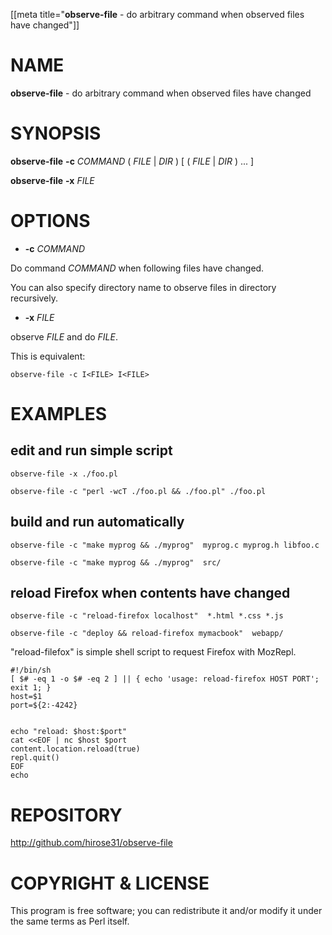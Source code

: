 [[meta title="__observe-file__ - do arbitrary command when observed files have changed"]]

# NAME

__observe-file__ - do arbitrary command when observed files have changed

# SYNOPSIS

__observe-file__ __-c__ _COMMAND_ ( _FILE_ | _DIR_ ) [ ( _FILE_ | _DIR_ ) ... ]

__observe-file__ __-x__ _FILE_

# OPTIONS

- __-c__ _COMMAND_

Do command _COMMAND_ when following files have changed.

You can also specify directory name to observe files in directory recursively.

- __-x__ _FILE_

observe _FILE_ and do _FILE_.

This is equivalent:

    observe-file -c I<FILE> I<FILE>

# EXAMPLES

## edit and run simple script

    observe-file -x ./foo.pl

    observe-file -c "perl -wcT ./foo.pl && ./foo.pl" ./foo.pl

## build and run automatically

    observe-file -c "make myprog && ./myprog"  myprog.c myprog.h libfoo.c

    observe-file -c "make myprog && ./myprog"  src/

## reload Firefox when contents have changed

    observe-file -c "reload-firefox localhost"  *.html *.css *.js

    observe-file -c "deploy && reload-firefox mymacbook"  webapp/

"reload-filefox" is simple shell script to request Firefox with MozRepl.

    #!/bin/sh
    [ $# -eq 1 -o $# -eq 2 ] || { echo 'usage: reload-firefox HOST PORT'; exit 1; }
    host=$1
    port=${2:-4242}
    

    echo "reload: $host:$port"
    cat <<EOF | nc $host $port
    content.location.reload(true)
    repl.quit()
    EOF
    echo

# REPOSITORY

<http://github.com/hirose31/observe-file>

# COPYRIGHT & LICENSE

This program is free software; you can redistribute it and/or modify it
under the same terms as Perl itself.